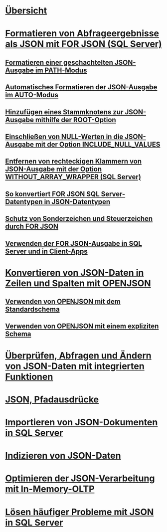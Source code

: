 # [Übersicht](json-data-sql-server.md)  
# [Formatieren von Abfrageergebnisse als JSON mit FOR JSON (SQL Server)](format-query-results-as-json-with-for-json-sql-server.md)  
## [Formatieren einer geschachtelten JSON-Ausgabe im PATH-Modus](format-nested-json-output-with-path-mode-sql-server.md)  
## [Automatisches Formatieren der JSON-Ausgabe im AUTO-Modus](format-json-output-automatically-with-auto-mode-sql-server.md)  
## [Hinzufügen eines Stammknotens zur JSON-Ausgabe mithilfe der ROOT-Option](add-a-root-node-to-json-output-with-the-root-option-sql-server.md)  
## [Einschließen von NULL-Werten in die JSON-Ausgabe mit der Option INCLUDE_NULL_VALUES](include-null-values-in-json-include-null-values-option.md)  
## [Entfernen von rechteckigen Klammern von JSON-Ausgabe mit der Option WITHOUT_ARRAY_WRAPPER (SQL Server)](remove-square-brackets-from-json-without-array-wrapper-option.md)  
## [So konvertiert FOR JSON SQL Server-Datentypen in JSON-Datentypen](how-for-json-converts-sql-server-data-types-to-json-data-types-sql-server.md)  
## [Schutz von Sonderzeichen und Steuerzeichen durch FOR JSON](how-for-json-escapes-special-characters-and-control-characters-sql-server.md)  
## [Verwenden der FOR JSON-Ausgabe in SQL Server und in Client-Apps](use-for-json-output-in-sql-server-and-in-client-apps-sql-server.md)  
# [Konvertieren von JSON-Daten in Zeilen und Spalten mit OPENJSON](convert-json-data-to-rows-and-columns-with-openjson-sql-server.md)  
## [Verwenden von OPENJSON mit dem Standardschema](use-openjson-with-the-default-schema-sql-server.md)  
## [Verwenden von OPENJSON mit einem expliziten Schema](use-openjson-with-an-explicit-schema-sql-server.md)  
# [Überprüfen, Abfragen und Ändern von JSON-Daten mit integrierten Funktionen](validate-query-and-change-json-data-with-built-in-functions-sql-server.md)  
# [JSON, Pfadausdrücke](json-path-expressions-sql-server.md)  
# [Importieren von JSON-Dokumenten in SQL Server](import-json-documents-into-sql-server.md)  
# [Indizieren von JSON-Daten](index-json-data.md)  
# [Optimieren der JSON-Verarbeitung mit In-Memory-OLTP](optimize-json-processing-with-in-memory-oltp.md)  
# [Lösen häufiger Probleme mit JSON in SQL Server](solve-common-issues-with-json-in-sql-server.md)  
